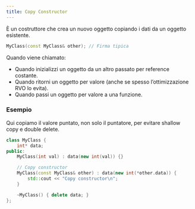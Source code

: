 ```yaml
---
title: Copy Constructor
---
```


È un costruttore che crea un nuovo oggetto copiando i dati da un oggetto esistente.

```cpp
MyClass(const MyClass& other); // Firma tipica
```

Quando viene chiamato:

- Quando inizializzi un oggetto da un altro passato per reference costante.
- Quando ritorni un oggetto per valore (anche se spesso l’ottimizzazione RVO lo evita).
- Quando passi un oggetto per valore a una funzione.

### Esempio

Qui copiamo il valore puntato, non solo il puntatore, per evitare shallow copy e double delete.

```cpp
class MyClass {
    int* data;
public:
    MyClass(int val) : data(new int(val)) {}

    // Copy constructor
    MyClass(const MyClass& other) : data(new int(*other.data)) {
        std::cout << "Copy constructor\n";
    }

    ~MyClass() { delete data; }
};
```
